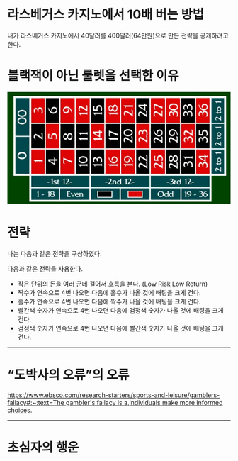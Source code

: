 # 라스베거스 카지노에서 10배 버는 방법

내가 라스베거스 카지노에서 40달러를 400달러(64만원)으로 만든 전략을 공개하려고 한다.

# 블랙잭이 아닌 룰렛을 선택한 이유

![roullete.png](./roullete.png)

# 전략

나는 다음과 같은 전략을 구상하였다.

다음과 같은 전략을 사용한다.

- 작은 단위의 돈을 여러 군데 걸어서 흐름을 본다. (Low Risk Low Return)
- 짝수가 연속으로 4번 나오면 다음에 홀수가 나올 것에 배팅을 크게 건다.
- 홀수가 연속으로 4번 나오면 다음에 짝수가 나올 것에 배팅을 크게 건다.
- 빨간색 숫자가 연속으로 4번 나오면 다음에 검정색 숫자가 나올 것에 배팅을 크게 건다.
- 검정색 숫자가 연속으로 4번 나오면 다음에 빨간색 숫자가 나올 것에 배팅을 크게 건다.

----------------------------------------------------------------------

# “도박사의 오류”의 오류

[https://www.ebsco.com/research-starters/sports-and-leisure/gamblers-fallacy#:~:text=The gambler's fallacy is a,individuals make more informed choices](https://www.ebsco.com/research-starters/sports-and-leisure/gamblers-fallacy#:~:text=The%20gambler's%20fallacy%20is%20a,individuals%20make%20more%20informed%20choices).

----------------------------------------------------------------------

# 초심자의 행운